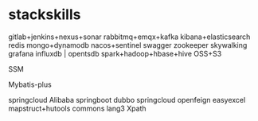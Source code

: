 # stackskills
gitlab+jenkins+nexus+sonar
rabbitmq+emqx+kafka
kibana+elasticsearch
redis
mongo+dynamodb
nacos+sentinel
swagger
zookeeper
skywalking
grafana
influxdb | opentsdb
spark+hadoop+hbase+hive
OSS+S3

SSM

Mybatis-plus

springcloud Alibaba
springboot
dubbo
springcloud
openfeign
easyexcel
mapstruct+hutools
commons lang3
Xpath